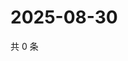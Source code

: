 # 2025-08-30

共 0 条

<!-- BEGIN ZHIHUVIDEO -->
<!-- 最后更新时间 Sat Aug 30 2025 05:09:52 GMT+0800 (China Standard Time) -->

<!-- END ZHIHUVIDEO -->
